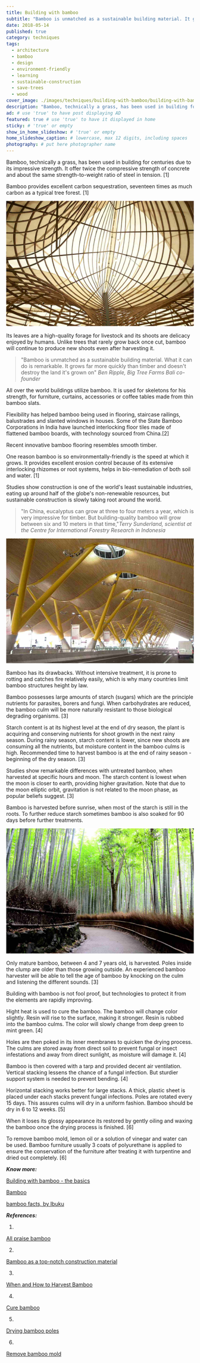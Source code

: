 ```yaml
---
title: Building with bamboo
subtitle: "Bamboo is unmatched as a sustainable building material. It grows quickly and doesn't destroy the land."
date: 2018-05-14
published: true
category: techniques
tags:
  - architecture
  - bamboo
  - design
  - environment-friendly
  - learning
  - sustainable-construction
  - save-trees
  - wood
cover_image: ./images/techniques/building-with-bamboo/building-with-bamboo.jpg
description: "Bamboo, technically a grass, has been used in building for centuries due to its impressive strength. It offer twice the compressive strength of concrete and about the same strength-to-weight ratio of steel in tension. Bamboo provides excellent carbon sequestration, seventeen times as much carbon as a typical tree forest."
ad: # use 'true' to have post displaying AD
featured: true # use 'true' to have it displayed in home
sticky: # 'true' or empty
show_in_home_slideshow: # 'true' or empty
home_slideshow_caption: # lowercase, max 12 digits, including spaces
photography: # put here photographer name
---
```

Bamboo, technically a grass, has been used in building for centuries due to its impressive strength. It offer twice the compressive strength of concrete and about the same strength-to-weight ratio of steel in tension. [1]

Bamboo provides excellent carbon sequestration, seventeen times as much carbon as a typical tree forest. [1]

![Bamboo Structure](./images/techniques/building-with-bamboo/building-with-bamboo-03.jpg)

Its leaves are a high-quality forage for livestock and its shoots are delicacy enjoyed by humans. Unlike trees that rarely grow back once cut, bamboo will continue to produce new shoots even after harvesting it.

>"Bamboo is unmatched as a sustainable building material. What it can do is remarkable. It grows far more quickly than timber and doesn't destroy the land it's grown on" _Ben Ripple, Big Tree Farms Bali co-founder_

All over the world buildings utilize bamboo. It is used for skeletons for his strength, for furniture, curtains, accessories or coffee tables made from thin bamboo slats.

Flexibility has helped bamboo being used in flooring, staircase railings, balustrades and slanted windows in houses. Some of the State Bamboo Corporations in India have launched interlocking floor tiles made of flattened bamboo boards, with technology sourced from China.[2]

Recent innovative bamboo flooring resembles smooth timber.

One reason bamboo is so environmentally-friendly is the speed at which it grows. It provides excellent erosion control because of its extensive interlocking rhizomes or root systems, helps in bio-remediation of both soil and water. [1]

Studies show construction is one of the world's least sustainable industries, eating up around half of the globe's non-renewable resources, but sustainable construction is slowly taking root around the world.

>"In China, eucalyptus can grow at three to four meters a year, which is very impressive for timber. But building-quality bamboo will grow between six and 10 meters in that time,"_Terry Sunderland, scientist at the Centre for International Forestry Research in Indonesia_

![Madrid Barajas Airport](./images/techniques/building-with-bamboo/building-with-bamboo-04.jpg)

Bamboo has its drawbacks. Without intensive treatment, it is prone to rotting and catches fire relatively easily, which is why many countries limit bamboo structures height by law.

Bamboo possesses large amounts of starch (sugars) which are the principle nutrients for parasites, borers and fungi. When carbohydrates are reduced, the bamboo culm will be more naturally resistant to those biological degrading organisms. [3]

Starch content is at its highest level at the end of dry season, the plant is acquiring and conserving nutrients for shoot growth in the next rainy season. During rainy season, starch content is lower, since new shoots are consuming all the nutrients, but moisture content in the bamboo culms is high. Recommended time to harvest bamboo is at the end of rainy season - beginning of the dry season. [3]

Studies show remarkable differences with untreated bamboo, when harvested at specific hours and moon. The starch content is lowest when the moon is closer to earth, providing higher gravitation. Note that due to the moon elliptic orbit, gravitation is not related to the moon phase, as popular beliefs suggest. [3]

Bamboo is harvested before sunrise, when most of the starch is still in the roots. To further reduce starch sometimes bamboo is also soaked for 90 days before further treatments.

![Bamboo Forest in Japan](./images/techniques/building-with-bamboo/building-with-bamboo-02.jpg)


Only mature bamboo, between 4 and 7 years old, is harvested. Poles inside the clump are older than those growing outside. An experienced bamboo harvester will be able to tell the age of bamboo by knocking on the culm and listening the different sounds. [3]

Building with bamboo is not fool proof, but technologies to protect it from the elements are rapidly improving.

Hight heat is used to cure the bamboo. The bamboo will change color slightly. Resin will rise to the surface, making it stronger. Resin is rubbed into the bamboo culms. The color will slowly change from deep green to mint green. [4]

Holes are then poked in its inner membranes to quicken the drying process. The culms are stored away from direct soil to prevent fungal or insect infestations and away from direct sunlight, as moisture will damage it. [4]

Bamboo is then covered with a tarp and provided decent air ventilation. Vertical stacking lessens the chance of a fungal infection. But sturdier support system is needed to prevent bending. [4]

Horizontal stacking works better for large stacks. A thick, plastic sheet is placed under each stacks prevent fungal infections. Poles are rotated every 15 days. This assures culms will dry in a uniform fashion. Bamboo should be dry in 6 to 12 weeks. [5]

When it loses its glossy appearance its restored by gently oiling and waxing the bamboo once the drying process is finished. [6]

To remove bamboo mold, lemon oil or a solution of vinegar and water can be used. Bamboo furniture usually 3 coats of polyurethane is applied to ensure the conservation of the furniture after treating it with turpentine and dried out completely. [6]

**_Know more:_**

[Building with bamboo -  the basics](https://www.buildingtrustinternational.org/BTIBambooToolkit.pdf)

[Bamboo](https://en.wikipedia.org/wiki/Bamboo)

[bamboo facts, by Ibuku](http://ibuku.com/resources/bamboo-facts/)

**_References:_**

1.
[All praise bamboo](http://www.cultureofpermaculture.org/blog/2014/01/all-praise-bamboo/)

2.
[Bamboo as a top-notch construction material](http://www.asiagreenbuildings.com/9299/bamboo-top-notch-construction-material/)

3.
[When and How to Harvest Bamboo ](https://www.guaduabamboo.com/cultivation/when-and-how-to-harvest-bamboo)

4.
[Cure bamboo](https://www.wikihow.com/Cure-Bamboo)

5.
[Drying bamboo poles](https://www.guaduabamboo.com/preservation/drying-bamboo-poles)

6.
[Remove bamboo mold](https://www.guaduabamboo.com/preservation/how-to-remove-bamboo-mold)
